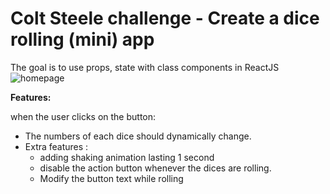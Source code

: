 # Colt Steele challenge - Create a dice rolling (mini) app

The goal is to use props, state with class components in ReactJS
![homepage](https://user-images.githubusercontent.com/41584108/151677813-af8b9c7e-cf9a-473e-b887-761cd5d3a7ae.png)

**Features:**

when the user clicks on the button:

- The numbers of each dice should dynamically change.
- Extra features :
  - adding shaking animation lasting 1 second
  - disable the action button whenever the dices are rolling.
  - Modify the button text while rolling
